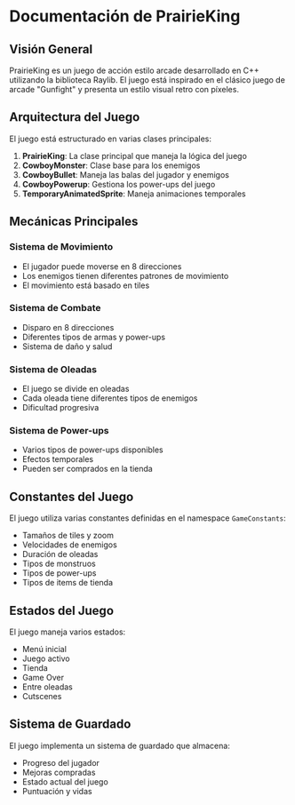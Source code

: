 # Documentación de PrairieKing

## Visión General

PrairieKing es un juego de acción estilo arcade desarrollado en C++ utilizando la biblioteca Raylib. El juego está inspirado en el clásico juego de arcade "Gunfight" y presenta un estilo visual retro con píxeles.

## Arquitectura del Juego

El juego está estructurado en varias clases principales:

1. **PrairieKing**: La clase principal que maneja la lógica del juego
2. **CowboyMonster**: Clase base para los enemigos
3. **CowboyBullet**: Maneja las balas del jugador y enemigos
4. **CowboyPowerup**: Gestiona los power-ups del juego
5. **TemporaryAnimatedSprite**: Maneja animaciones temporales

## Mecánicas Principales

### Sistema de Movimiento
- El jugador puede moverse en 8 direcciones
- Los enemigos tienen diferentes patrones de movimiento
- El movimiento está basado en tiles

### Sistema de Combate
- Disparo en 8 direcciones
- Diferentes tipos de armas y power-ups
- Sistema de daño y salud

### Sistema de Oleadas
- El juego se divide en oleadas
- Cada oleada tiene diferentes tipos de enemigos
- Dificultad progresiva

### Sistema de Power-ups
- Varios tipos de power-ups disponibles
- Efectos temporales
- Pueden ser comprados en la tienda

## Constantes del Juego

El juego utiliza varias constantes definidas en el namespace `GameConstants`:

- Tamaños de tiles y zoom
- Velocidades de enemigos
- Duración de oleadas
- Tipos de monstruos
- Tipos de power-ups
- Tipos de items de tienda

## Estados del Juego

El juego maneja varios estados:
- Menú inicial
- Juego activo
- Tienda
- Game Over
- Entre oleadas
- Cutscenes

## Sistema de Guardado

El juego implementa un sistema de guardado que almacena:
- Progreso del jugador
- Mejoras compradas
- Estado actual del juego
- Puntuación y vidas 